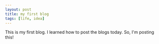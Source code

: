 ```yaml
---
layout: post
title: my first blog
tags: [life, idea]
---
```


This is my first blog. I learned how to post the blogs today. So, I'm posting this!
